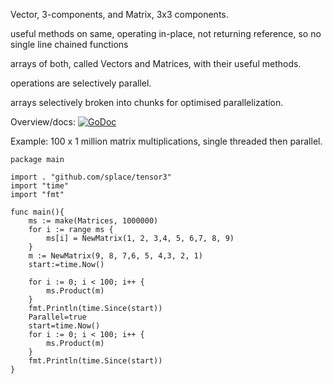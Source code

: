 Vector, 3-components, and Matrix, 3x3 components.

useful methods on same, operating in-place, not returning reference, so no single line chained functions

arrays of both, called Vectors and Matrices, with their useful methods.

operations are selectively parallel.

arrays selectively broken into chunks for optimised parallelization.

Overview/docs: [![GoDoc](https://godoc.org/github.com/splace/tensor3?status.svg)](https://godoc.org/github.com/splace/tensor3)


Example:  100 x 1 million matrix multiplications, single threaded then parallel.

```
package main

import . "github.com/splace/tensor3"
import "time"
import "fmt"

func main(){
	ms := make(Matrices, 1000000)
	for i := range ms {
		ms[i] = NewMatrix(1, 2, 3,4, 5, 6,7, 8, 9)
	}
	m := NewMatrix(9, 8, 7,6, 5, 4,3, 2, 1)
	start:=time.Now()
	
	for i := 0; i < 100; i++ {
		ms.Product(m)
	}
	fmt.Println(time.Since(start))	
	Parallel=true
	start=time.Now()
	for i := 0; i < 100; i++ {
		ms.Product(m)
	}
	fmt.Println(time.Since(start))	
}
```
